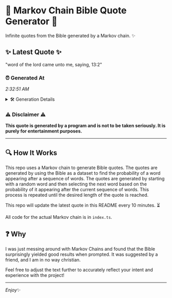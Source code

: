 # 📖 Markov Chain Bible Quote Generator 📖

Infinite quotes from the Bible generated by a Markov chain. ✨

## ✨ Latest Quote ✨
"word of the lord came unto me, saying, 13:2"

### ⏰ Generated At
*2:32:51 AM*

<details>
    <summary>🛠️ Generation Details</summary>
    <p>
        <strong>🌱 Seed:</strong> word<br>
        <strong>🔄 Iterations:</strong> 8<br>
        <strong>📜 Context History:</strong><br>[ word ]: of<br>[ word, of ]: the<br>[ word, of, the ]: lord<br>[ word, of, the, lord ]: came<br>[ word, of, the, lord, came ]: unto<br>[ word, of, the, lord, came, unto ]: me,<br>[ of, the, lord, came, unto, me, ]: saying,<br>[ the, lord, came, unto, me,, saying, ]: 13:2<br>
    </p>
</details>

### ⚠️ Disclaimer ⚠️
**This quote is generated by a program and is not to be taken seriously. It is purely for entertainment purposes.**

---

## 🔍 How It Works

This repo uses a Markov chain to generate Bible quotes. The quotes are generated by using the Bible as a dataset to find the probability of a word appearing after a sequence of words. The quotes are generated by starting with a random word and then selecting the next word based on the probability of it appearing after the current sequence of words. This process is repeated until the desired length of the quote is reached.

This repo will update the latest quote in this README every 10 minutes. ⏳

All code for the actual Markov chain is in `index.ts`.

## ❓ Why

I was just messing around with Markov Chains and found that the Bible surprisingly yielded good results when prompted. 
It was suggested by a friend, and I am in no way christian.

Feel free to adjust the text further to accurately reflect your intent and experience with the project!

---

*Enjoy*✨
